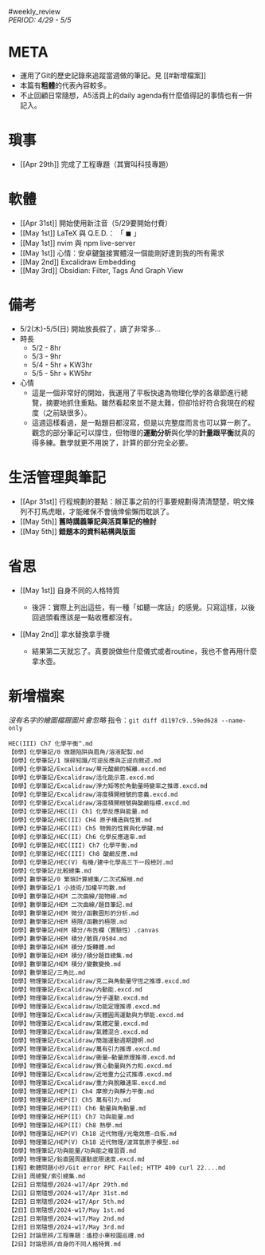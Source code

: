  #weekly_review  
 *PERIOD: 4/29 - 5/5*
# META
- 運用了Git的歷史記錄來追蹤當週做的筆記。見 [[#新增檔案]]
- 本篇有**粗體**的代表內容較多。
- 不止回顧日常隨想，A5活頁上的daily agenda有什麼值得記的事情也有一併記入。
# 瑣事
- [[Apr 29th]] 完成了工程專題（其實叫科技專題）

# 軟體
- [[Apr 31st]] 開始使用新注音（5/29要開始付費）
- [[May 1st]] LaTeX 與 Q.E.D.： 「 $\blacksquare$ 」
- [[May 1st]] nvim 與 npm live-server
- [[May 1st]] 心情：安卓鍵盤接實體沒一個能剛好達到我的所有需求
- [[May 2nd]] Excalidraw Embedding
- [[May 3rd]] Obsidian: Filter, Tags And Graph View

# 備考
- 5/2(木)-5/5(日) 開始放長假了，讀了非常多...
- 時長
	- 5/2 - 8hr
	- 5/3 - 9hr
	- 5/4 - 5hr + KW3hr
	- 5/5 - 5hr + KW5hr
- 心情
	- 這是一個非常好的開始，我運用了平板快速為物理化學的各章節進行總覽，摘要地抓住重點。雖然看起來並不是太難，但卻恰好符合我現在的程度（之前缺很多）。
	- 這週這樣看過，是一點題目都沒寫，但是以完整度而言也可以算一刷了。觀念的部分筆記可以撐住，但物理的**運動分析**與化學的**計量跟平衡**就真的得多練。數學就更不用說了，計算的部分完全必要。

# 生活管理與筆記
- [[Apr 31st]] 行程規劃的要點：辦正事之前的行事要規劃得清清楚楚，明文條列不打馬虎眼，才能確保不會僥倖偷懶而耽誤了。
- [[May 5th]] **舊時講義筆記與活頁筆記的檢討**
- [[May 5th]] **錯題本的資料結構與版面**

# 省思
- [[May 1st]] 自身不同的人格特質
	- 後評：實際上列出這些，有一種「如聽一席話」的感覺。只寫這樣，以後回過頭看應該是一點收穫都沒有。

- [[May 2nd]] 拿水替換拿手機
	- 結果第二天就忘了。真要說做些什麼儀式或者routine，我也不會再用什麼拿水壺。

# 新增檔案
*沒有名字的繪圖檔跟圖片會忽略*
指令：`git diff d1197c9..59ed628 --name-only`
```log
HEC(III) Ch7 化學平衡^.md
【0學】化學筆記/0 做題陷阱與眉角/溶液配製.md
【0學】化學筆記/1 瑣碎知識/可逆反應與正逆向敘述.md
【0學】化學筆記/Excalidraw/單元酸鹼的解離.excd.md
【0學】化學筆記/Excalidraw/活化能示意.excd.md
【0學】化學筆記/Excalidraw/淨力矩等於角動量時變率之推導.excd.md
【0學】化學筆記/Excalidraw/溶度積開根號的意義.excd.md
【0學】化學筆記/Excalidraw/溶度積開根號與酸鹼指標.excd.md
【0學】化學筆記/HEC(I) Ch1 化學反應與能量.md
【0學】化學筆記/HEC(II) CH4 原子構造與性質.md
【0學】化學筆記/HEC(II) Ch5 物質的性質與化學鍵.md
【0學】化學筆記/HEC(II) Ch6 化學反應速率.md
【0學】化學筆記/HEC(III) Ch7 化學平衡.md
【0學】化學筆記/HEC(III) Ch8 酸鹼反應.md
【0學】化學筆記/HEC(V) 有機/建中化學高三下一段檢討.md
【0學】化學筆記/比較總集.md
【0學】數學筆記/0 繁瑣計算總集/二次式解根.md
【0學】數學筆記/1 小技術/加權平均數.md
【0學】數學筆記/HEM 二次曲線/拋物線.md
【0學】數學筆記/HEM 二次曲線/題目筆記.md
【0學】數學筆記/HEM 微分/函數圖形的分析.md
【0學】數學筆記/HEM 極限/函數的極限.md
【0學】數學筆記/HEM 積分/布告欄（實驗性）.canvas
【0學】數學筆記/HEM 積分/散頁/0504.md
【0學】數學筆記/HEM 積分/旋轉體.md
【0學】數學筆記/HEM 積分/積分題目總集.md
【0學】數學筆記/HEM 積分/變數變換.md
【0學】數學筆記/三角比.md
【0學】物理筆記/Excalidraw/克二與角動量守恆之推導.excd.md
【0學】物理筆記/Excalidraw/內動能.excd.md
【0學】物理筆記/Excalidraw/分子運動.excd.md
【0學】物理筆記/Excalidraw/功能定理推導.excd.md
【0學】物理筆記/Excalidraw/天體圓周運動與力學能.excd.md
【0學】物理筆記/Excalidraw/氣體定量.excd.md
【0學】物理筆記/Excalidraw/氣體混合.excd.md
【0學】物理筆記/Excalidraw/簡諧運動週期證明.md
【0學】物理筆記/Excalidraw/萬有引力推導.excd.md
【0學】物理筆記/Excalidraw/衝量—動量原理推導.excd.md
【0學】物理筆記/Excalidraw/質心動量與外力和.excd.md
【0學】物理筆記/Excalidraw/近地重力公式推導.excd.md
【0學】物理筆記/Excalidraw/重力與脫離速率.excd.md
【0學】物理筆記/HEP(I) Ch4 摩擦力與靜力平衡.md
【0學】物理筆記/HEP(I) Ch5 萬有引力.md
【0學】物理筆記/HEP(II) Ch6 動量與角動量.md
【0學】物理筆記/HEP(II) Ch7 功與能量.md
【0學】物理筆記/HEP(II) Ch8 熱學.md
【0學】物理筆記/HEP(V) Ch18 近代物理/光電效應—白板.md
【0學】物理筆記/HEP(V) Ch18 近代物理/波耳氫原子模型.md
【0學】物理筆記/功與能量/功與能之複習頁.md
【0學】物理筆記/鉛直圓周運動底限速度.excd.md
【1程】軟體問題小抄/Git error RPC Failed; HTTP 400 curl 22....md
【2日】周總覽/索引總集.md
【2日】日常隨想/2024-w17/Apr 29th.md
【2日】日常隨想/2024-w17/Apr 31st.md
【2日】日常隨想/2024-w17/Apr 5th.md
【2日】日常隨想/2024-w17/May 1st.md
【2日】日常隨想/2024-w17/May 2nd.md
【2日】日常隨想/2024-w17/May 3rd.md
【2日】討論思辨/工程專題：遙控小車校園巡禮.md
【2日】討論思辨/自身的不同人格特質.md
```